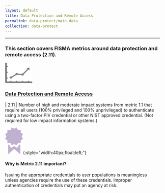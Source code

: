 ```yaml
---
layout: default
title: Data Protection and Remote Access
permalink: data-protect/main-data
collection: data-protect
---
```

---
<h3> This section covers FISMA metrics around data protection and remote access (2.11). </h3>

<img src="../img/graph.png" alt="logo" />

### [Data Protection and Remote Access](collection-211)

| 2.11 | Number of high and moderate impact systems from metric 1.1 that require all users (100% privileged and 100% unprivileged) to authenticate using a two-factor PIV credential or other NIST approved credential. (Not required for low impact information systems.)

![ribbon logo](../img/ribbon.png){:style="width:40px;float:left;"}
<div class="usa-alert usa-alert">
  <div class="usa-alert-body">
    <p class="usa-alert-text"><H4>Why is Metric 2.11 important?</H4>
    Issuing the appropriate credentials to user populations is meaningless unless agencies require the use of these credentials. Improper authentication of credentials may put an agency at risk.</p>
</div>
</div>
